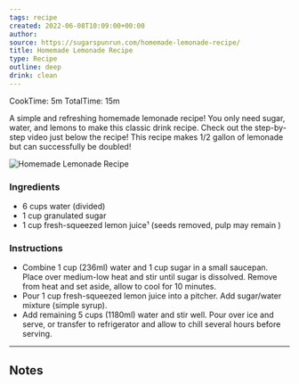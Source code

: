 ```yaml
---
tags: recipe 
created: 2022-06-08T10:09:00+00:00
author: 
source: https://sugarspunrun.com/homemade-lemonade-recipe/ 
title: Homemade Lemonade Recipe
type: Recipe
outline: deep
drink: clean
---
```

CookTime: 5m 
TotalTime: 15m 

A simple and refreshing homemade lemonade recipe! You only need sugar, water, and lemons to make this classic drink recipe. Check out the step-by-step video just below the recipe! This recipe makes 1/2 gallon of lemonade but can successfully be doubled! 

![Homemade Lemonade Recipe](https://sugarspunrun.com/wp-content/uploads/2019/05/How-to-make-homemade-lemonade-recipe-1-of-1.jpg)

### Ingredients

- 6 cups water (divided)
- 1 cup granulated sugar
- 1 cup fresh-squeezed lemon juice¹ (seeds removed, pulp may remain )

### Instructions

- Combine 1 cup (236ml) water and 1 cup sugar in a small saucepan. Place over medium-low heat and stir until sugar is dissolved. Remove from heat and set aside, allow to cool for 10 minutes.
- Pour 1 cup fresh-squeezed lemon juice into a pitcher. Add sugar/water mixture (simple syrup).
- Add remaining 5 cups (1180ml) water and stir well. Pour over ice and serve, or transfer to refrigerator and allow to chill several hours before serving.

-----

## Notes
